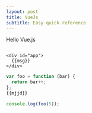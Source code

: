 ```yaml
---
layout: post
title: VueJs 
subtitle: Easy quick reference
---
```


Hello Vue.js
````vue

<div id="app">
  {{msg}}
</div>

````

``` javascript
var foo = function (bar) {
  return bar++;
};
{{mjjd}}

console.log(foo(5));
```